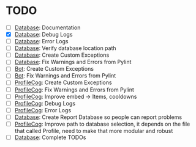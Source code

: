# TODO

- [ ] [Database](src/database/database.py): Documentation
- [x] [Database](src/database/database.py): Debug Logs
- [ ] [Database](src/database/database.py): Error Logs
- [ ] [Database](src/database/database.py): Verify database location path
- [ ] [Database](src/database/database.py): Create Custom Exceptions
- [ ] [Database](src/database/database.py): Fix Warnings and Errors from Pylint
- [ ] [Bot](src/bot.py): Create Custom Exceptions
- [ ] [Bot](src/bot.py): Fix Warnings and Errors from Pylint
- [ ] [ProfileCog](src/cogs/profile_cog.py): Create Custom Exceptions
- [ ] [ProfileCog](src/cogs/profile_cog.py): Fix Warnings and Errors from Pylint
- [ ] [ProfileCog](src/cogs/profile_cog.py): Improve embed -> Items, cooldowns
- [ ] [ProfileCog](src/cogs/profile_cog.py): Debug Logs
- [ ] [ProfileCog](src/cogs/profile_cog.py): Error Logs
- [ ] [Database](src/database/database.py): Create Report Database so people can report problems
- [ ] [ProfileCog](src/cogs/profile_cog.py): Improve path to database selection, it depends on the file that called Profile, need to make that more modular and robust
- [ ] [Database](src/database/database.py): Complete TODOs
